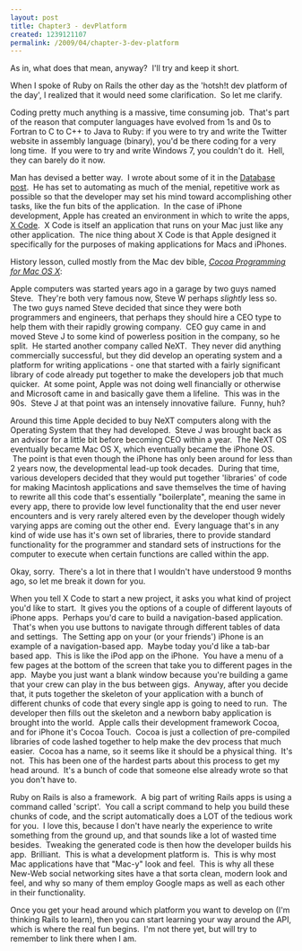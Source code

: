 ```yaml
--- 
layout: post
title: Chapter3 - devPlatform
created: 1239121107
permalink: /2009/04/chapter-3-dev-platform
---
```

As in, what does that mean, anyway?  I'll try and keep it short.

When I spoke of Ruby on Rails the other day as the 'hotsh!t dev platform of the day', I realized that it would need some clarification.  So let me clarify.

Coding pretty much anything is a massive, time consuming job.  That's part of the reason that computer languages have evolved from 1s and 0s to Fortran to C to C++ to Java to Ruby: if you were to try and write the Twitter website in assembly language (binary), you'd be there coding for a very long time.  If you were to try and write Windows 7, you couldn't do it.  Hell, they can barely do it now.

Man has devised a better way.  I wrote about some of it in the <a href="http://ignoredbydinosaurs.com/blog/?p=92"><span style="text-decoration: underline;">Database post</span></a>.  He has set to automating as much of the menial, repetitive work as possible so that the developer may set his mind toward accomplishing other tasks, like the fun bits of the application.  In the case of iPhone development, Apple has created an environment in which to write the apps, <a href="http://developer.apple.com/TOOLS/xcode/"><span style="text-decoration: underline;">X Code</span></a>.  X Code is itself an application that runs on your Mac just like any other application.  The nice thing about X Code is that Apple designed it specifically for the purposes of making applications for Macs and iPhones.

History lesson, culled mostly from the Mac dev bible, <a href="http://www.amazon.com/Cocoa-Programming-Mac-OS-3rd/dp/0321503619/ref=sr_1_1?ie=UTF8&amp;s=books&amp;qid=1239052561&amp;sr=1-1"><em><span style="text-decoration: underline;">Cocoa Programming for Mac OS X</span></em></a>:

Apple computers was started years ago in a garage by two guys named Steve.  They're both very famous now, Steve W perhaps <em>slightly</em> less so.  The two guys named Steve decided that since they were both programmers and engineers, that perhaps they should hire a CEO type to help them with their rapidly growing company.  CEO guy came in and moved Steve J to some kind of powerless position in the company, so he split.  He started another company called NeXT.  They never did anything commercially successful, but they did develop an operating system and a platform for writing applications - one that started with a fairly significant library of code already put together to make the developers job that much quicker.  At some point, Apple was not doing well financially or otherwise and Microsoft came in and basically gave them a lifeline.  This was in the 90s.  Steve J at that point was an intensely innovative failure.  Funny, huh?

Around this time Apple decided to buy NeXT computers along with the Operating System that they had developed.  Steve J was brought back as an advisor for a little bit before becoming CEO within a year.  The NeXT OS eventually became Mac OS X, which eventually became the iPhone OS.  The point is that even though the iPhone has only been around for less than 2 years now, the developmental lead-up took decades.  During that time, various developers decided that they would put together 'libraries' of code for making Macintosh applications and save themselves the time of having to rewrite all this code that's essentially "boilerplate", meaning the same in every app, there to provide low level functionality that the end user never encounters and is very rarely altered even by the developer though widely varying apps are coming out the other end.  Every language that's in any kind of wide use has it's own set of libraries, there to provide standard functionality for the programmer and standard sets of instructions for the computer to execute when certain functions are called within the app.

Okay, sorry.  There's a lot in there that I wouldn't have understood 9 months ago, so let me break it down for you.

When you tell X Code to start a new project, it asks you what kind of project you'd like to start.  It gives you the options of a couple of different layouts of iPhone apps.  Perhaps you'd care to build a navigation-based application.  That's when you use buttons to navigate through different tables of data and settings.  The Setting app on your (or your friends') iPhone is an example of a navigation-based app.  Maybe today you'd like a tab-bar based app.  This is like the iPod app on the iPhone.  You have a menu of a few pages at the bottom of the screen that take you to different pages in the app.  Maybe you just want a blank window because you're building a game that your crew can play in the bus between gigs.  Anyway, after you decide that, it puts together the skeleton of your application with a bunch of different chunks of code that every single app is going to need to run.  The developer then fills out the skeleton and a newborn baby application is brought into the world.  Apple calls their development framework Cocoa, and for iPhone it's Cocoa Touch.  Cocoa is just a collection of pre-compiled libraries of code lashed together to help make the dev process that much easier.  Cocoa has a name, so it seems like it should be a physical thing.  It's not.  This has been one of the hardest parts about this process to get my head around.  It's a bunch of code that someone else already wrote so that you don't have to.

Ruby on Rails is also a framework.  A big part of writing Rails apps is using a command called 'script'.  You call a script command to help you build these chunks of code, and the script automatically does a LOT of the tedious work for you.  I love this, because I don't have nearly the experience to write something from the ground up, and that sounds like a lot of wasted time besides.  Tweaking the generated code is then how the developer builds his app.  Brilliant.  This is what a development platform is.  This is why most Mac applications have that "Mac-y" look and feel.  This is why all these New-Web social networking sites have a that sorta clean, modern look and feel, and why so many of them employ Google maps as well as each other in their functionality.

Once you get your head around which platform you want to develop on (I'm thinking Rails to learn), then you can start learning your way around the API, which is where the real fun begins.  I'm not there yet, but will try to remember to link there when I am.
